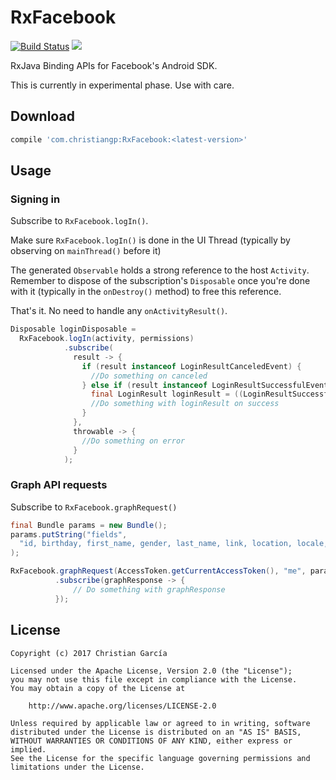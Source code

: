 # RxFacebook
[![Build Status](https://travis-ci.org/ChristianGarcia/RxFacebook.svg?branch=master)](https://travis-ci.org/ChristianGarcia/RxFacebook)
[![](https://img.shields.io/maven-central/v/com.christiangp/RxFacebook.svg)](http://search.maven.org/#search%7Cga%7C1%7Cg%3A%22com.christiangp%22%20a%3A%22RxFacebook%22)

RxJava Binding APIs for Facebook's Android SDK.

This is currently in experimental phase. Use with care.

## Download
```groovy
compile 'com.christiangp:RxFacebook:<latest-version>'
```

## Usage

### Signing in

Subscribe to `RxFacebook.logIn()`.

Make sure `RxFacebook.logIn()` is done in the UI Thread (typically by observing on `mainThread()` before it)

The generated `Observable` holds a strong reference to the host `Activity`. 
Remember to dispose of the subscription's `Disposable` once you're done with it (typically in the `onDestroy()` method) to free this reference.

That's it. No need to handle any `onActivityResult()`.

```java
Disposable loginDisposable =
  RxFacebook.logIn(activity, permissions)
            .subscribe(
              result -> {
                if (result instanceof LoginResultCanceledEvent) {
                  //Do something on canceled
                } else if (result instanceof LoginResultSuccessfulEvent) {
                  final LoginResult loginResult = ((LoginResultSuccessfulEvent) result).loginResult();
                  //Do something with loginResult on success
                }
              },
              throwable -> {
                //Do something on error
              }
            );
```

### Graph API requests
Subscribe to `RxFacebook.graphRequest()`

```java
final Bundle params = new Bundle();
params.putString("fields", 
  "id, birthday, first_name, gender, last_name, link, location, locale, name, timezone, updated_time, email"
);

RxFacebook.graphRequest(AccessToken.getCurrentAccessToken(), "me", params, HttpMethod.GET)
          .subscribe(graphResponse -> {
              // Do something with graphResponse
          });
```

## License

    Copyright (c) 2017 Christian García
    
    Licensed under the Apache License, Version 2.0 (the "License");
    you may not use this file except in compliance with the License.
    You may obtain a copy of the License at
    
        http://www.apache.org/licenses/LICENSE-2.0
    
    Unless required by applicable law or agreed to in writing, software
    distributed under the License is distributed on an "AS IS" BASIS,
    WITHOUT WARRANTIES OR CONDITIONS OF ANY KIND, either express or implied.
    See the License for the specific language governing permissions and
    limitations under the License.
